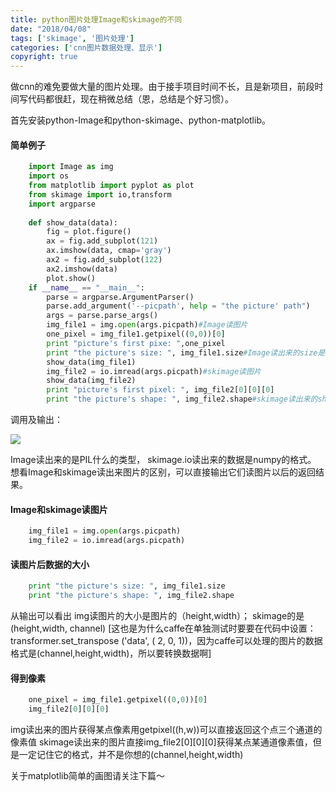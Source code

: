 ```yaml
---
title: python图片处理Image和skimage的不同
date: "2018/04/08"
tags: ['skimage', '图片处理']
categories: ['cnn图片数据处理、显示']
copyright: true
---
```

做cnn的难免要做大量的图片处理。由于接手项目时间不长，且是新项目，前段时间写代码都很赶，现在稍微总结（恩，总结是个好习惯）。

首先安装python-Image和python-skimage、python-matplotlib。

#### 简单例子
```python
    import Image as img
    import os
    from matplotlib import pyplot as plot
    from skimage import io,transform
    import argparse
    
    def show_data(data):
        fig = plot.figure()
        ax = fig.add_subplot(121)
        ax.imshow(data, cmap='gray')
        ax2 = fig.add_subplot(122)
        ax2.imshow(data)
        plot.show()
    if __name__ == "__main__":
        parse = argparse.ArgumentParser()
        parse.add_argument('--picpath', help = "the picture' path")
        args = parse.parse_args()
        img_file1 = img.open(args.picpath)#Image读图片
        one_pixel = img_file1.getpixel((0,0))[0]
        print "picture's first pixe: ",one_pixel  
        print "the picture's size: ", img_file1.size#Image读出来的size是高宽
        show_data(img_file1)
        img_file2 = io.imread(args.picpath)#skimage读图片
        show_data(img_file2)
        print "picture's first pixel: ", img_file2[0][0][0]
        print "the picture's shape: ", img_file2.shape#skimage读出来的shape是高，宽， 通道
```
调用及输出：

![](/images/1.png)  

Image读出来的是PIL什么的类型，
skimage.io读出来的数据是numpy的格式。
想看Image和skimage读出来图片的区别，可以直接输出它们读图片以后的返回结果。  

#### Image和skimage读图片
```python
    img_file1 = img.open(args.picpath)
    img_file2 = io.imread(args.picpath)
```
#### 读图片后数据的大小
```python
    print "the picture's size: ", img_file1.size
    print "the picture's shape: ", img_file2.shape
```
从输出可以看出
img读图片的大小是图片的（height,width）；
skimage的是(height,width, channel)
[这也是为什么caffe在单独测试时要要在代码中设置：transformer.set_transpose  ('data',  (  2, 0, 1))，因为caffe可以处理的图片的数据格式是(channel,height,width)，所以要转换数据啊]
#### 得到像素
```python
    one_pixel = img_file1.getpixel((0,0))[0]
    img_file2[0][0][0]
```
img读出来的图片获得某点像素用getpixel((h,w))可以直接返回这个点三个通道的像素值
skimage读出来的图片直接img_file2[0][0][0]获得某点某通道像素值，但是一定记住它的格式，并不是你想的(channel,height,width)

  

关于matplotlib简单的画图请关注下篇～  

  

